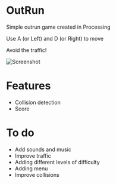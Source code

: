 # OutRun
Simple outrun game created in Processing

Use A (or Left) and D (or Right) to move

Avoid the traffic!


![Screenshot](https://user-images.githubusercontent.com/92687497/172023975-ffde6858-a6a0-4ef8-9830-d83af582f430.PNG)


# Features
* Collision detection
* Score

# To do
* Add sounds and music
* Improve traffic
* Adding different levels of difficulty
* Adding menu
* Improve collisions
